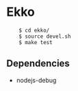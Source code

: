 # Ekko

        $ cd ekko/
        $ source devel.sh
        $ make test

## Dependencies

 - nodejs-debug
